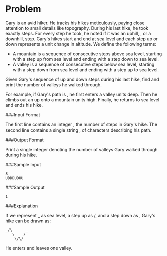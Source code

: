 # Problem
Gary is an avid hiker. He tracks his hikes meticulously, paying close attention to small details like topography. During his last hike, he took exactly  steps. For every step he took, he noted if it was an uphill, , or a downhill,  step. Gary's hikes start and end at sea level and each step up or down represents a  unit change in altitude. We define the following terms:

- A mountain is a sequence of consecutive steps above sea level, starting with a step up from sea level and ending with a step down to sea level.
- A valley is a sequence of consecutive steps below sea level, starting with a step down from sea level and ending with a step up to sea level.

Given Gary's sequence of up and down steps during his last hike, find and print the number of valleys he walked through.

For example, if Gary's path is , he first enters a valley  units deep. Then he climbs out an up onto a mountain  units high. Finally, he returns to sea level and ends his hike.

###Input Format

The first line contains an integer , the number of steps in Gary's hike. 
The second line contains a single string , of  characters describing his path.

###Output Format

Print a single integer denoting the number of valleys Gary walked through during his hike.

###Sample Input
```
8
UDDDUDUU
```
###Sample Output
```
1
```
###Explanation

If we represent _ as sea level, a step up as /, and a step down as \, Gary's hike can be drawn as:
```
_/\      _
   \    /
    \/\/
```
He enters and leaves one valley.